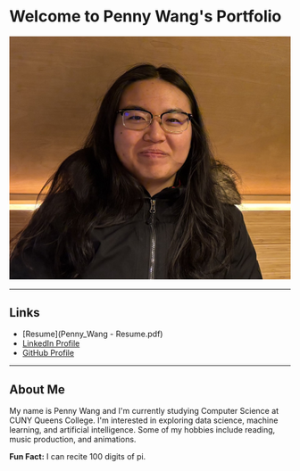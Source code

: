 # Welcome to Penny Wang's Portfolio

![Profile Picture](Penny_Wang.jpg)

---

## Links
* [Resume](Penny_Wang - Resume.pdf)
* [LinkedIn Profile](https://www.linkedin.com/in/penny-wang-ny/)
* [GitHub Profile](https://github.com/pennywa)

---

## About Me
My name is Penny Wang and I'm currently studying Computer Science at CUNY Queens College.
I'm interested in exploring data science, machine learning, and artificial intelligence.
Some of my hobbies include reading, music production, and animations.

**Fun Fact:** I can recite 100 digits of pi.




